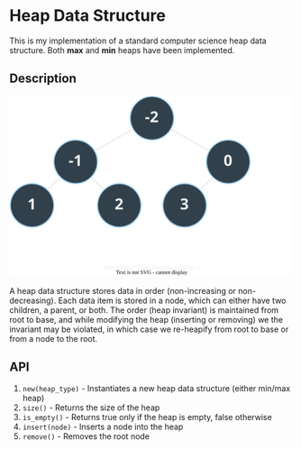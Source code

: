 # Heap Data Structure
This is my implementation of a standard computer science heap data structure. Both **max** and **min** heaps have been implemented.

## Description
<p align="center">
  <img src="diagrams/mh-tree.svg" />
</p>

A heap data structure stores data in order (non-increasing or non-decreasing). Each data item is stored in a node, which can either have two children, a parent, or both. The order (heap invariant) is maintained from root to base, and while modifying the heap (inserting or removing) we the invariant may be violated, in which case we re-heapify from root to base or from a node to the root.

## API
1. `new(heap_type)` - Instantiates a new heap data structure (either min/max heap)
2. `size()` - Returns the size of the heap
3. `is_empty()` - Returns true only if the heap is empty, false otherwise
4. `insert(node)` - Inserts a node into the heap
5. `remove()` - Removes the root node


